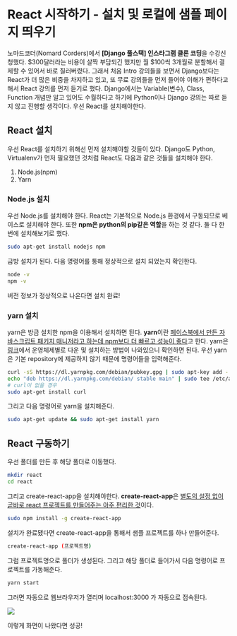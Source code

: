 # React 시작하기 - 설치 및 로컬에 샘플 페이지 띄우기

노마드코더(Nomard Corders)에서 **[Django 풀스택] 인스타그램 클론 코딩**을 수강신청했다. $300달러라는 비용이 살짝 부담되긴 했지만 월 $100씩 3개월로 분할해서 결제할 수 있어서 바로 질러버렸다. 그래서 처음 Intro 강의들을 보면서 Django보다는 React가 더 많은 비중을 차지하고 있고, 또 무료 강의들을 먼저 들어야 이해가 편하다고 해서 React 강의를 먼저 듣기로 했다. Django에서는 Variable(변수), Class, Function 개념만 알고 있어도 수월하다고 하기에 Python이나 Django 강의는 따로 듣지 않고 진행할 생각이다. 우선 React를 설치해야한다.

## React 설치

우선 React를 설치하기 위해선 먼저 설치해야할 것들이 있다. Django도 Python, Virtualenv가 먼저 필요했던 것처럼 React도 다음과 같은 것들을 설치해야 한다.

1. Node.js(npm)
2. Yarn

### Node.js 설치

우선 Node.js를 설치해야 한다. React는 기본적으로 Node.js 환경에서 구동되므로 베이스로 설치해야 한다. 또한 **npm은 python의 pip같은 역할**을 하는 것 같다. 둘 다 한번에 설치해보기로 했다.

```bash
sudo apt-get install nodejs npm
```

금방 설치가 된다. 다음 명령어를 통해 정상적으로 설치 되었는지 확인한다.

```bash
node -v
npm -v
```

버전 정보가 정상적으로 나온다면 설치 완료!

### yarn 설치

yarn은 방금 설치한 npm을 이용해서 설치하면 된다. **yarn**이란 <u>페이스북에서 만든 자바스크립트 패키지 매니저라고 하는데  npm보다 더 빠르고 성능이 좋다</u>고 한다. yarn은 [링크](https://yarnpkg.com/en/docs/install#windows-stable)에서 운영체제별로 다운 및 설치하는 방법이 나와있으니 확인하면 된다. 우선 yarn은 기본 repository에 제공하지 않기 때문에 명령어들을 입력해준다.

```bash
curl -sS https://dl.yarnpkg.com/debian/pubkey.gpg | sudo apt-key add -
echo "deb https://dl.yarnpkg.com/debian/ stable main" | sudo tee /etc/apt/sources.list.d/yarn.list
# curl이 없을 경우
sudo apt-get install curl
```

그리고 다음 명령어로 yarn을 설치해준다.

```bash
sudo apt-get update && sudo apt-get install yarn
```

## React 구동하기

우선 폴더를 만든 후 해당 폴더로 이동했다.

```bash
mkdir react
cd react
```

그리고 create-react-app을 설치해야한다. **create-react-app**은 <u>별도의 설정 없이 곧바로 react 프로젝트를 만들어주는 아주 편리한 것</u>이다.

```bash
sudo npm install -g create-react-app
```

설치가 완료됐다면 create-react-app을 통해서 샘플 프로젝트를 하나 만들어준다. 

```bash
create-react-app (프로젝트명)
```

그럼 프로젝트명으로 폴더가 생성된다. 그리고 해당 폴더로 들어가서 다음 명령어로 프로젝트를 가동해준다.

```bash
yarn start
```

그러면 자동으로 웹브라우저가 열리며 localhost:3000 가 자동으로 접속된다. 

![](https://t1.daumcdn.net/cfile/tistory/9936B2415BF7F5EF0D)

이렇게 화면이 나왔다면 성공!